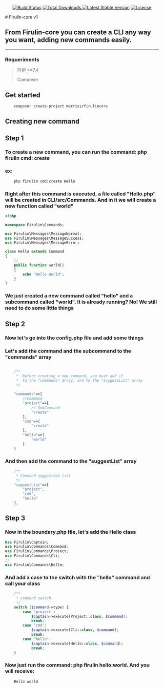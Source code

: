 <p align="center">
    <a href="https://travis-ci.org/laravel/framework"><img src="https://travis-ci.org/laravel/framework.svg" alt="Build Status"></a>
    <a href="https://packagist.org/packages/marrios/firulincore"><img src="https://img.shields.io/packagist/dt/marrios/firulincore" alt="Total Downloads"</a>
    <a href="https://packagist.org/packages/marrios/firulincore"><img src="https://img.shields.io/packagist/v/marrios/firulincore" alt="Latest Stable Version"></a>
    <a href="https://packagist.org/packages/marrios/firulincore"><img src="https://img.shields.io/packagist/l/marrios/firulincore" alt="License"></a>
</p>
# Firulin-core v1

## From Firulin-core you can create a CLI any way you want, adding new commands easily.
<hr>

### Requeriments

> PHP >=7.4
>
> Composer
## Get started

```bash
    composer create-project marrios/firulincore
```

##  Creating new command

## Step 1

###  To create a new command, you can run the command: php firulin cmd: create

### ex:
```bash
    php firulin cmd:create Hello
```

### Right after this command is executed, a file called "Hello.php" will be created in CLI/src/Commands. And in it we will create a new function called "world"

```php
<?php

namespace Firulin\Commands;

use Firulin\Messages\MessageNormal;
use Firulin\Messages\MessageSuccess;
use Firulin\Messages\MessageError;

class Hello extends Command
{
    //
    public function world()
    {
        echo "Hello World";
    }
}
```

### We just created a new command called "hello" and a subcommand called "world". It is already running? No! We still need to do some little things


## Step 2


### Now let's go into the config.php file and add some things

### Let's add the command and the subcommand to the "commands" array


```php

    /**
     *  Before creating a new command, you must add it 
     *  to the "commands" array, and to the "suggestList" array
     */
   
    "commands"=>[
        //Command
        "project"=>[
            // SubCommand
            "create"
        ],
        "cmd"=>[
            "create"
        ],
        "hello"=>[
            "world"
        ]
    ]

```

### And then add the command to the "suggestList" array


```php
    /**
     * Command suggestion list
     */
    "suggestList"=>[
        "project",
        "cmd",
        "hello"
    ],
```


<!-- AQUI -->

## Step 3


### Now in the boundary.php file, let's add the Hello class

```php
Use Firulin\Captain;
use Firulin\Commands\Command;
use Firulin\Commands\Project;
use Firulin\Commands\Cli;
//
use Firulin\Commands\Hello;

```

### And add a case to the switch with the "hello" command and call your class

```php
    /**
     * command switch
     */
    switch ($command->type) {
        case 'project':
            $captain->execute(Project::class, $command);                
            break;
        case 'cmd':
            $captain->execute(Cli::class, $command);                
            break;
        case 'hello':
            $captain->execute(Hello::class, $command);                
            break;
    }
```

### Now just run the command: php firulin hello:world. And you will receive:

```bash
    Hello world
```
